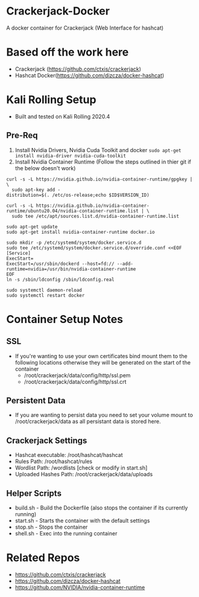 # Crackerjack-Docker
A docker container for Crackerjack (Web Interface for hashcat)

# Based off the work here
* Crackerjack (https://github.com/ctxis/crackerjack)
* Hashcat Docker(https://github.com/dizcza/docker-hashcat)

# Kali Rolling Setup
* Built and tested on Kali Rolling 2020.4 

## Pre-Req
1. Install Nvidia Drivers, Nvidia Cuda Toolkit and docker
`sudo apt-get install nvidia-driver nvidia-cuda-toolkit`
2. Install Nvidia Container Runtime (Follow the steps outlined in thier git if the below doesn't work)
```
curl -s -L https://nvidia.github.io/nvidia-container-runtime/gpgkey | \
  sudo apt-key add -
distribution=$(. /etc/os-release;echo $ID$VERSION_ID)
```
```
curl -s -L https://nvidia.github.io/nvidia-container-runtime/ubuntu20.04/nvidia-container-runtime.list | \
  sudo tee /etc/apt/sources.list.d/nvidia-container-runtime.list
```
```
sudo apt-get update
sudo apt-get install nvidia-container-runtime docker.io
```
```
sudo mkdir -p /etc/systemd/system/docker.service.d
sudo tee /etc/systemd/system/docker.service.d/override.conf <<EOF 
[Service] 
ExecStart= 
ExecStart=/usr/sbin/dockerd --host=fd:// --add-runtime=nvidia=/usr/bin/nvidia-container-runtime
EOF
ln -s /sbin/ldconfig /sbin/ldconfig.real
```
```
sudo systemctl daemon-reload
sudo systemctl restart docker
```

# Container Setup Notes
## SSL
* If you're wanting to use your own certificates bind mount them to the following locations otherwise they will be generated on the start of the container
  * /root/crackerjack/data/config/http/ssl.pem
  * /root/crackerjack/data/config/http/ssl.crt

## Persistent Data 
* If you are wanting to persist data you need to set your volume mount to /root/crackerjack/data as all persistant data is stored here.

## Crackerjack Settings
* Hashcat executable: /root/hashcat/hashcat
* Rules Path: /root/hashcat/rules
* Wordlist Path: /wordlists [check or modify in start.sh]
* Uploaded Hashes Path: /root/crackerjack/data/uploads

## Helper Scripts
* build.sh - Build the Dockerfile (also stops the container if its currently running)
* start.sh - Starts the container with the default settings
* stop.sh - Stops the container
* shell.sh - Exec into the running container

# Related Repos
* https://github.com/ctxis/crackerjack
* https://github.com/dizcza/docker-hashcat
* https://github.com/NVIDIA/nvidia-container-runtime
